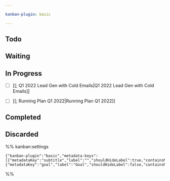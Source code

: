 ```yaml
---

kanban-plugin: basic

---
```


## Todo



## Waiting



## In Progress

- [ ] [[; Q1 2022 Lead Gen with Cold Emails|Q1 2022 Lead Gen with Cold Emails]]
- [ ] [[; Running Plan Q1 2022|Running Plan Q1 2022]]


## Completed



## Discarded





%% kanban:settings
```
{"kanban-plugin":"basic","metadata-keys":[{"metadataKey":"subtitle","label":"","shouldHideLabel":true,"containsMarkdown":true},{"metadataKey":"goal","label":"Goal","shouldHideLabel":false,"containsMarkdown":true}]}
```
%%